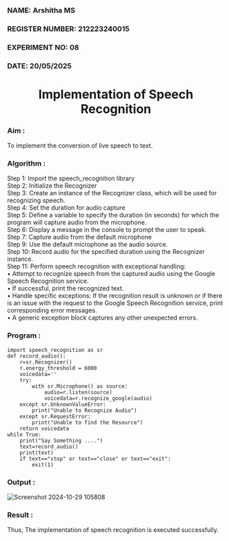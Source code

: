 <H3> NAME: Arshitha MS</H3>
<H3> REGISTER NUMBER: 212223240015</H3>
<H3>EXPERIMENT NO: 08 </H3>
<H3>DATE: 20/05/2025  </H3>
<H1 ALIGN =CENTER>Implementation of Speech Recognition</H1>
<H3>Aim :</H3>

 To implement the conversion of live speech to text.<BR>
 
<h3>Algorithm :</h3>

Step 1: Import the speech_recognition library<Br>
Step 2: Initialize the Recognizer<Br>
Step 3: Create an instance of the Recognizer class, which will be used for recognizing speech.<Br>
Step 4: Set the duration for audio capture<Br>
Step 5: Define a variable to specify the duration (in seconds) for which the program will capture audio from the microphone.<Br>
Step 6: Display a message in the console to prompt the user to speak.<Br>
Step 7: Capture audio from the default microphone<Br>
Step 9: Use the default microphone as the audio source.<Br>
Step 10: Record audio for the specified duration using the Recognizer instance.<Br>
Step 11: Perform speech recognition with exceptional handling:<Br>
•	Attempt to recognize speech from the captured audio using the Google Speech Recognition service.<Br>
•	If successful, print the recognized text.<Br>
•	Handle specific exceptions: If the recognition result is unknown or if there is an issue with the request to the Google Speech Recognition service, print corresponding error messages.<Br>
•	A generic exception block captures any other unexpected errors.<Br>

<H3>Program :</H3>

```
import speech_recognition as sr
def record_audio():
    r=sr.Recognizer()
    r.energy_threshold = 6000
    voicedata=''
    try:
        with sr.Microphone() as source:
            audio=r.listen(source)
            voicedata=r.recognize_google(audio)            
    except sr.UnknownValueError:
        print("Unable to Recognize Audio")
    except sr.RequestError:
        print("Unable to find the Resource")
    return voicedata
while True:
    print("Say Something ....")
    text=record_audio()
    print(text)
    if text=="stop" or text=="close" or text=="exit":
        exit(1)
```


<H3> Output :</H3>

![Screenshot 2024-10-29 105808](https://github.com/user-attachments/assets/245bf1a2-150d-49f9-aab7-99cd7e4e3a36)


<H3> Result :</H3>

Thus, The implementation of speech recognition is executed successfully.
